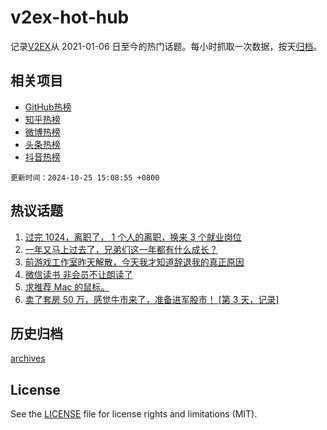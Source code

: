 # v2ex-hot-hub

 记录[V2EX](https://www.v2ex.com/)从 2021-01-06 日至今的热门话题。每小时抓取一次数据，按天[归档](archives)。
 
 ## 相关项目

- [GitHub热榜](https://github.com/snaildev/github-hot-hub)
- [知乎热榜](https://github.com/snaildev/zhihu-hot-hub)
- [微博热榜](https://github.com/snaildev/weibo-hot-hub)
- [头条热榜](https://github.com/snaildev/toutiao-hot-hub)
- [抖音热榜](https://github.com/snaildev/douyin-hot-hub)


 `更新时间：2024-10-25 15:08:55 +0800`

## 热议话题

1. [过完 1024，离职了， 1 个人的离职，换来 3 个就业岗位](https://www.v2ex.com/t/1083455)
1. [一年又马上过去了，兄弟们这一年都有什么成长？](https://www.v2ex.com/t/1083426)
1. [前游戏工作室昨天解散，今天我才知道辞退我的真正原因](https://www.v2ex.com/t/1083518)
1. [微信读书 非会员不让朗读了](https://www.v2ex.com/t/1083429)
1. [求推荐 Mac 的鼠标。](https://www.v2ex.com/t/1083438)
1. [卖了套房 50 万，感觉牛市来了，准备进军股市！ [第 3 天，记录]](https://www.v2ex.com/t/1083502)

## 历史归档

[archives](archives)

## License

See the [LICENSE](LICENSE) file for license rights and limitations (MIT).
